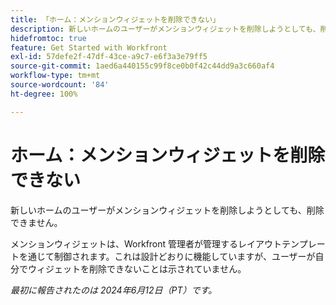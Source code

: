 ```yaml
---
title: 「ホーム：メンションウィジェットを削除できない」
description: 新しいホームのユーザーがメンションウィジェットを削除しようとしても、削除できません。
hidefromtoc: true
feature: Get Started with Workfront
exl-id: 57defe2f-47df-43ce-a9c7-e6f3a3e79ff5
source-git-commit: 1aed6a440155c99f8ce0b0f42c44dd9a3c660af4
workflow-type: tm+mt
source-wordcount: '84'
ht-degree: 100%

---
```


# ホーム：メンションウィジェットを削除できない

<!--valid issue; won't fix-->

新しいホームのユーザーがメンションウィジェットを削除しようとしても、削除できません。

メンションウィジェットは、Workfront 管理者が管理するレイアウトテンプレートを通じて制御されます。これは設計どおりに機能していますが、ユーザーが自分でウィジェットを削除できないことは示されていません。

_最初に報告されたのは 2024年6月12日（PT）です。_
